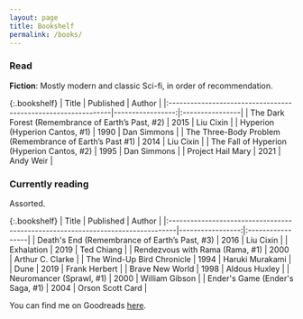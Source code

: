 ```yaml
---
layout: page
title: Bookshelf
permalink: /books/
---
```


### Read

**Fiction**: Mostly modern and classic Sci-fi, in order of recommendation.

{:.bookshelf}
| Title                                                         |   Published      | Author          | 
|:--------------------------------------------------------------|-----------------:|:----------------|
| The Dark Forest (Remembrance of Earth’s Past, #2)             |             2015 | Liu Cixin       |
| Hyperion (Hyperion Cantos, #1)                                |             1990 | Dan Simmons     |
| The Three-Body Problem (Remembrance of Earth’s Past #1)       |             2014 | Liu Cixin       |
| The Fall of Hyperion (Hyperion Cantos, #2)                    |             1995 | Dan Simmons     |
| Project Hail Mary                                             |             2021 | Andy Weir       |

<!-- **Non-fiction**: Science (mostly astrophysics, computing, AI and neurosci) and nature of mind/consciousness. Unordered ```(finished == recommend)```.

{:.bookshelf}
| Date Read   | Title                                                         |   Year Published | Author          |  
|:------------|:--------------------------------------------------------------|-----------------:|:----------------|
| 2020/01/01  | The Theory of Everything: The Origin and Fate of the Universe |             2002 | Stephen Hawking |            
| 2020/01/01  | A Brief History of Time                                       |             1998 | Stephen Hawking | -->

### Currently reading
Assorted.

{:.bookshelf}
| Title                                                                           |        Published | Author           |
|:--------------------------------------------------------------------------------|-----------------:|:-----------------|
| Death's End (Remembrance of Earth’s Past, #3)                                   |             2016 | Liu Cixin        |
| Exhalation                                                                      |             2019 | Ted Chiang       |
| Rendezvous with Rama (Rama, #1)                                                 |             2000 | Arthur C. Clarke |
| The Wind-Up Bird Chronicle                                                      |             1994 | Haruki Murakami  |
| Dune                                                                            |             2019 | Frank Herbert    |
| Brave New World                                                                 |             1998 | Aldous Huxley    |
| Neuromancer (Sprawl, #1)                                                        |             2000 | William Gibson   |
| Ender's Game (Ender's Saga, #1)                                                 |             2004 | Orson Scott Card |

You can find me on Goodreads [here](https://www.goodreads.com/satyaborg).



